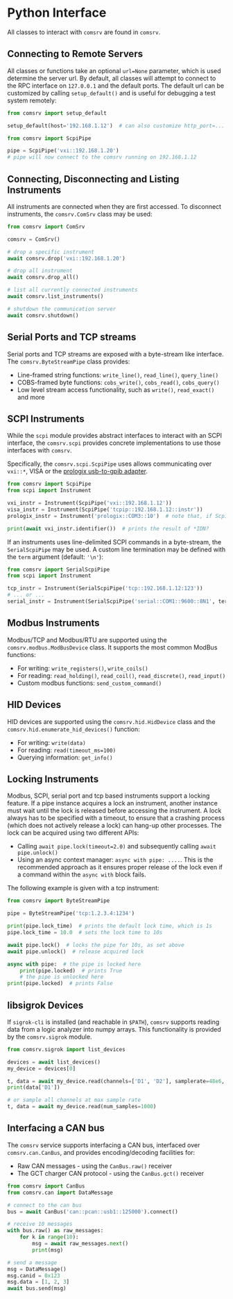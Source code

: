 # Python Interface

All classes to interact with `comsrv` are found in `comsrv`.

## Connecting to Remote Servers

All classes or functions take an optional `url=None` parameter, which is used determine the server url. By default, all
classes will attempt to connect to the RPC interface on `127.0.0.1` and the default ports. The default url can be
customized by calling `setup_default()` and is useful for debugging a test system remotely:

```python
from comsrv import setup_default

setup_default(host='192.168.1.12')  # can also customize http_port=... and ws_port=...

from comsrv import ScpiPipe

pipe = ScpiPipe('vxi::192.168.1.20')
# pipe will now connect to the comsrv running on 192.168.1.12
```

## Connecting, Disconnecting and Listing Instruments

All instruments are connected when they are first accessed. To disconnect instruments, the `comsrv.ComSrv` class
may be used:

```python
from comsrv import ComSrv

comsrv = ComSrv()

# drop a specific instrument
await comsrv.drop('vxi::192.168.1.20')

# drop all instrument
await comsrv.drop_all()

# list all currently connected instruments
await comsrv.list_instruments()

# shutdown the communication server
await comsrv.shutdown()
```

## Serial Ports and TCP streams

Serial ports and TCP streams are exposed with a byte-stream like interface. The `comsrv.ByteStreamPipe` class
provides:

* Line-framed string functions: `write_line()`, `read_line()`, `query_line()`
* COBS-framed byte functions: `cobs_write()`, `cobs_read()`, `cobs_query()`
* Low level stream access functionality, such as `write()`, `read_exact()` and more

## SCPI Instruments

While the `scpi` module provides abstract interfaces to interact with an SCPI interface, the `comsrv.scpi`
provides concrete implementations to use those interfaces with `comsrv`.

Specifically, the `comsrv.scpi.ScpiPipe` uses allows communicating over `vxi::*`, VISA or
the [prologix usb-to-gpib adapter](http://prologix.biz/).

```python
from comsrv import ScpiPipe
from scpi import Instrument

vxi_instr = Instrument(ScpiPipe('vxi::192.168.1.12'))
visa_instr = Instrument(ScpiPipe('tcpip::192.168.1.12::instr'))
prologix_instr = Instrument('prologix::COM3::10')  # note that, if ScpiPipe() is skipped, it is treated as default

print(await vxi_instr.identifier())  # prints the result of *IDN?
```

If an instruments uses line-delimited SCPI commands in a byte-stream, the `SerialScpiPipe` may be used. A custom line
termination may be defined with the `term` argument (default: `'\n'`):

```python
from comsrv import SerialScpiPipe
from scpi import Instrument

tcp_instr = Instrument(SerialScpiPipe('tcp::192.168.1.12:123'))
# ... or ...
serial_instr = Instrument(SerialScpiPipe('serial::COM1::9600::8N1', term='\r'))
```

## Modbus Instruments

Modbus/TCP and Modbus/RTU are supported using the `comsrv.modbus.ModBusDevice` class. It supports the most common ModBus functions:

* For writing: `write_registers()`, `write_coils()`
* For reading: `read_holding()`, `read_coil()`, `read_discrete()`, `read_input()`
* Custom modbus functions: `send_custom_command()`

## HID Devices

HID devices are supported using the `comsrv.hid.HidDevice` class and the `comsrv.hid.enumerate_hid_devices()` function:

* For writing: `write(data)`
* For reading: `read(timeout_ms=100)`
* Querying information: `get_info()`

## Locking Instruments

Modbus, SCPI, serial port and tcp based instruments support a locking feature. If a pipe instance acquires a lock an
instrument, another instance must wait until the lock is released before accessing the instrument. A lock always has to
be specified with a timeout, to ensure that a crashing process (which does not actively release a lock)
can hang-up other processes. The lock can be acquired using two different APIs:

* Calling `await pipe.lock(timeout=2.0)` and subsequently calling `await pipe.unlock()`
* Using an async context manager: `async with pipe: ....`. This is the recommended approach as it ensures proper release
  of the lock even if a command within the `async with` block fails.

The following example is given with a tcp instrument:

```python
from comsrv import ByteStreamPipe

pipe = ByteStreamPipe('tcp:1.2.3.4:1234')

print(pipe.lock_time)  # prints the default lock time, which is 1s
pipe.lock_time = 10.0  # sets the lock time to 10s

await pipe.lock()  # locks the pipe for 10s, as set above
await pipe.unlock()  # release acquired lock

async with pipe:  # the pipe is locked here
    print(pipe.locked)  # prints True
    # the pipe is unlocked here
print(pipe.locked)  # prints False
```

## libsigrok Devices

If `sigrok-cli` is installed (and reachable in `$PATH`), `comsrv` supports reading data from a logic analyzer into numpy
arrays. This functionality is provided by the `comsrv.sigrok` module.

```python
from comsrv.sigrok import list_devices

devices = await list_devices()
my_device = devices[0]

t, data = await my_device.read(channels=['D1', 'D2'], samplerate=48e6, num_samples=1000)
print(data['D1'])

# or sample all channels at max sample rate
t, data = await my_device.read(num_samples=1000)
```

## Interfacing a CAN bus

The `comsrv` service supports interfacing a CAN bus, interfaced over `comsrv.can.CanBus`, and provides
encoding/decoding facilities for:

* Raw CAN messages - using the `CanBus.raw()` receiver
* The GCT charger CAN protocol - using the `CanBus.gct()` receiver

```python
from comsrv import CanBus
from comsrv.can import DataMessage

# connect to the can bus
bus = await CanBus('can::pcan::usb1::125000').connect()

# receive 10 messages
with bus.raw() as raw_messages:
    for k in range(10):
        msg = await raw_messages.next()
        print(msg)

# send a message
msg = DataMessage()
msg.canid = 0x123
msg.data = [1, 2, 3]
await bus.send(msg)
```
